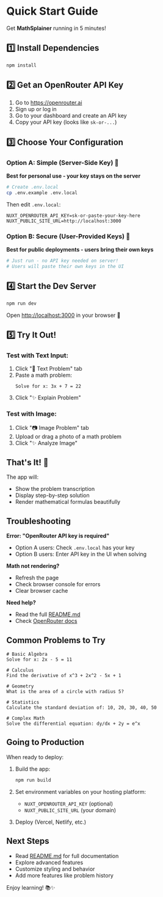 # Quick Start Guide

Get **MathSplainer** running in 5 minutes!

## 1️⃣ Install Dependencies

```bash
npm install
```

## 2️⃣ Get an OpenRouter API Key

1. Go to https://openrouter.ai
2. Sign up or log in
3. Go to your dashboard and create an API key
4. Copy your API key (looks like `sk-or-...`)

## 3️⃣ Choose Your Configuration

### Option A: Simple (Server-Side Key) 👤
**Best for personal use - your key stays on the server**

```bash
# Create .env.local
cp .env.example .env.local
```

Then edit `.env.local`:
```env
NUXT_OPENROUTER_API_KEY=sk-or-paste-your-key-here
NUXT_PUBLIC_SITE_URL=http://localhost:3000
```

### Option B: Secure (User-Provided Keys) 👥
**Best for public deployments - users bring their own keys**

```bash
# Just run - no API key needed on server!
# Users will paste their own keys in the UI
```

## 4️⃣ Start the Dev Server

```bash
npm run dev
```

Open [http://localhost:3000](http://localhost:3000) in your browser 🚀

## 5️⃣ Try It Out!

### Test with Text Input:
1. Click "📝 Text Problem" tab
2. Paste a math problem:
   ```
   Solve for x: 3x + 7 = 22
   ```
3. Click "✨ Explain Problem"

### Test with Image:
1. Click "📷 Image Problem" tab
2. Upload or drag a photo of a math problem
3. Click "✨ Analyze Image"

## That's It! 🎉

The app will:
- Show the problem transcription
- Display step-by-step solution
- Render mathematical formulas beautifully

## Troubleshooting

**Error: "OpenRouter API key is required"**
- Option A users: Check `.env.local` has your key
- Option B users: Enter API key in the UI when solving

**Math not rendering?**
- Refresh the page
- Check browser console for errors
- Clear browser cache

**Need help?**
- Read the full [README.md](./README.md)
- Check [OpenRouter docs](https://openrouter.ai/docs)

## Common Problems to Try

```
# Basic Algebra
Solve for x: 2x - 5 = 11

# Calculus
Find the derivative of x^3 + 2x^2 - 5x + 1

# Geometry
What is the area of a circle with radius 5?

# Statistics
Calculate the standard deviation of: 10, 20, 30, 40, 50

# Complex Math
Solve the differential equation: dy/dx + 2y = e^x
```

## Going to Production

When ready to deploy:

1. Build the app:
   ```bash
   npm run build
   ```

2. Set environment variables on your hosting platform:
   - `NUXT_OPENROUTER_API_KEY` (optional)
   - `NUXT_PUBLIC_SITE_URL` (your domain)

3. Deploy (Vercel, Netlify, etc.)

## Next Steps

- Read [README.md](./README.md) for full documentation
- Explore advanced features
- Customize styling and behavior
- Add more features like problem history

Enjoy learning! 📚✨
